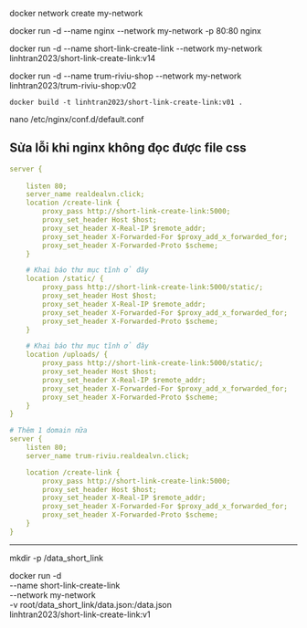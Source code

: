 docker network create my-network

docker run -d --name nginx --network my-network -p 80:80 nginx

docker run -d --name short-link-create-link --network my-network linhtran2023/short-link-create-link:v14

docker run -d --name trum-riviu-shop --network my-network linhtran2023/trum-riviu-shop:v02

```
docker build -t linhtran2023/short-link-create-link:v01 .
```

nano /etc/nginx/conf.d/default.conf

## Sửa lỗi khi nginx không đọc được file css
```yaml
server {
    
    listen 80;
    server_name realdealvn.click;
    location /create-link {
        proxy_pass http://short-link-create-link:5000;
        proxy_set_header Host $host;
        proxy_set_header X-Real-IP $remote_addr;
        proxy_set_header X-Forwarded-For $proxy_add_x_forwarded_for;
        proxy_set_header X-Forwarded-Proto $scheme;
    }

    # Khai báo thư mục tĩnh ở đây
    location /static/ {
        proxy_pass http://short-link-create-link:5000/static/;
        proxy_set_header Host $host;
        proxy_set_header X-Real-IP $remote_addr;
        proxy_set_header X-Forwarded-For $proxy_add_x_forwarded_for;
        proxy_set_header X-Forwarded-Proto $scheme;
    }

    # Khai báo thư mục tĩnh ở đây
    location /uploads/ {
        proxy_pass http://short-link-create-link:5000/static/;
        proxy_set_header Host $host;
        proxy_set_header X-Real-IP $remote_addr;
        proxy_set_header X-Forwarded-For $proxy_add_x_forwarded_for;
        proxy_set_header X-Forwarded-Proto $scheme;
    }
}

# Thêm 1 domain nữa 
server {
    listen 80;
    server_name trum-riviu.realdealvn.click;

    location /create-link {
        proxy_pass http://short-link-create-link:5000;
        proxy_set_header Host $host;
        proxy_set_header X-Real-IP $remote_addr;
        proxy_set_header X-Forwarded-For $proxy_add_x_forwarded_for;
        proxy_set_header X-Forwarded-Proto $scheme;
    }
}
```

-----

mkdir -p /data_short_link

docker run -d \
  --name short-link-create-link \
  --network my-network \
  -v root/data_short_link/data.json:/data.json \
  linhtran2023/short-link-create-link:v1
